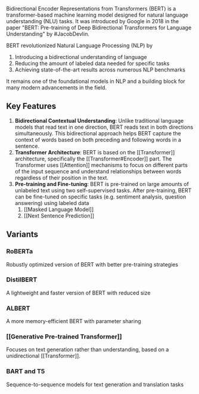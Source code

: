 Bidirectional Encoder Representations from Transformers (BERT) is a transformer-based machine learning model designed for natural language understanding (NLU) tasks. It was introduced by Google in 2018 in the paper "BERT: Pre-training of Deep Bidirectional Transformers for Language Understanding" by #JacobDevlin.

BERT revolutionized Natural Language Processing (NLP) by
1. Introducing a bidirectional understanding of language
2. Reducing the amount of labeled data needed for specific tasks
3. Achieving state-of-the-art results across numerous NLP benchmarks

It remains one of the foundational models in NLP and a building block for many modern advancements in the field.
## Key Features

1. **Bidirectional Contextual Understanding**: Unlike traditional language models that read text in one direction, BERT reads text in both directions simultaneously. This bidirectional approach helps BERT capture the context of words based on both preceding and following words in a sentence.
2. **Transformer Architecture**: BERT is based on the [[Transformer]] architecture, specifically the [[Transformer#Encoder]] part. The Transformer uses [[Attention]] mechanisms to focus on different parts of the input sequence and understand relationships between words regardless of their position in the text.
3. **Pre-training and Fine-tuning**: BERT is pre-trained on large amounts of unlabeled text using two self-supervised tasks. After pre-training, BERT can be fine-tuned on specific tasks (e.g. sentiment analysis, question answering) using labeled data
	1. [[Masked Language Model]]
	2. [[Next Sentence Prediction]]

## Variants

### RoBERTa

Robustly optimized version of BERT with better pre-training strategies
### DistilBERT

A lightweight and faster version of BERT with reduced size
### ALBERT

A more memory-efficient BERT with parameter sharing
### [[Generative Pre-trained Transformer]]

Focuses on text generation rather than understanding, based on a unidirectional [[Transformer]].
### BART and T5

Sequence-to-sequence models for text generation and translation tasks
